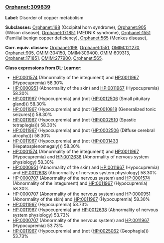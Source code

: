 
### [Orphanet:309839](http://www.orpha.net/ORDO/Orphanet_309839)
**Label:** Disorder of copper metabolism

**Subclasses:** [Orphanet:198](http://www.orpha.net/ORDO/Orphanet_198) (Occipital horn syndrome), [Orphanet:905](http://www.orpha.net/ORDO/Orphanet_905) (Wilson disease), [Orphanet:171851](http://www.orpha.net/ORDO/Orphanet_171851) (MEDNIK syndrome), [Orphanet:1551](http://www.orpha.net/ORDO/Orphanet_1551) (Familial benign copper deficiency), [Orphanet:565](http://www.orpha.net/ORDO/Orphanet_565) (Menkes disease), 

**Corr. equiv. classes:** [Orphanet:198](http://www.orpha.net/ORDO/Orphanet_198), [Orphanet:1551](http://www.orpha.net/ORDO/Orphanet_1551), [OMIM:121270](http://purl.obolibrary.org/obo/OMIM_121270), [Orphanet:905](http://www.orpha.net/ORDO/Orphanet_905), [OMIM:304150](http://purl.obolibrary.org/obo/OMIM_304150), [OMIM:309400](http://purl.obolibrary.org/obo/OMIM_309400), [OMIM:609313](http://purl.obolibrary.org/obo/OMIM_609313), [Orphanet:171851](http://www.orpha.net/ORDO/Orphanet_171851), [OMIM:277900](http://purl.obolibrary.org/obo/OMIM_277900), [Orphanet:565](http://www.orpha.net/ORDO/Orphanet_565), 

**Class expressions from DL-Learner:**

- [HP:0001574](http://purl.obolibrary.org/obo/HP_0001574) (Abnormality of the integument) and [HP:0011967](http://purl.obolibrary.org/obo/HP_0011967) (Hypocupremia) 58.30%
- [HP:0000951](http://purl.obolibrary.org/obo/HP_0000951) (Abnormality of the skin) and [HP:0011967](http://purl.obolibrary.org/obo/HP_0011967) (Hypocupremia) 58.30%
- [HP:0011967](http://purl.obolibrary.org/obo/HP_0011967) (Hypocupremia) and (not ([HP:0012506](http://purl.obolibrary.org/obo/HP_0012506) (Small pituitary gland))) 58.30%
- [HP:0011967](http://purl.obolibrary.org/obo/HP_0011967) (Hypocupremia) and (not ([HP:0010818](http://purl.obolibrary.org/obo/HP_0010818) (Generalized tonic seizures))) 58.30%
- [HP:0011967](http://purl.obolibrary.org/obo/HP_0011967) (Hypocupremia) and (not ([HP:0002510](http://purl.obolibrary.org/obo/HP_0002510) (Spastic tetraplegia))) 58.30%
- [HP:0011967](http://purl.obolibrary.org/obo/HP_0011967) (Hypocupremia) and (not ([HP:0002506](http://purl.obolibrary.org/obo/HP_0002506) (Diffuse cerebral atrophy))) 58.30%
- [HP:0011967](http://purl.obolibrary.org/obo/HP_0011967) (Hypocupremia) and (not ([HP:0001433](http://purl.obolibrary.org/obo/HP_0001433) (Hepatosplenomegaly))) 58.30%
- [HP:0001574](http://purl.obolibrary.org/obo/HP_0001574) (Abnormality of the integument) and [HP:0011967](http://purl.obolibrary.org/obo/HP_0011967) (Hypocupremia) and [HP:0012638](http://purl.obolibrary.org/obo/HP_0012638) (Abnormality of nervous system physiology) 58.30%
- [HP:0000951](http://purl.obolibrary.org/obo/HP_0000951) (Abnormality of the skin) and [HP:0011967](http://purl.obolibrary.org/obo/HP_0011967) (Hypocupremia) and [HP:0012638](http://purl.obolibrary.org/obo/HP_0012638) (Abnormality of nervous system physiology) 58.30%
- [HP:0000707](http://purl.obolibrary.org/obo/HP_0000707) (Abnormality of the nervous system) and [HP:0001574](http://purl.obolibrary.org/obo/HP_0001574) (Abnormality of the integument) and [HP:0011967](http://purl.obolibrary.org/obo/HP_0011967) (Hypocupremia) 58.30%
- [HP:0000707](http://purl.obolibrary.org/obo/HP_0000707) (Abnormality of the nervous system) and [HP:0000951](http://purl.obolibrary.org/obo/HP_0000951) (Abnormality of the skin) and [HP:0011967](http://purl.obolibrary.org/obo/HP_0011967) (Hypocupremia) 58.30%
- [HP:0011967](http://purl.obolibrary.org/obo/HP_0011967) (Hypocupremia) 53.73%
- [HP:0011967](http://purl.obolibrary.org/obo/HP_0011967) (Hypocupremia) and [HP:0012638](http://purl.obolibrary.org/obo/HP_0012638) (Abnormality of nervous system physiology) 53.73%
- [HP:0000707](http://purl.obolibrary.org/obo/HP_0000707) (Abnormality of the nervous system) and [HP:0011967](http://purl.obolibrary.org/obo/HP_0011967) (Hypocupremia) 53.73%
- [HP:0011967](http://purl.obolibrary.org/obo/HP_0011967) (Hypocupremia) and (not ([HP:0025062](http://purl.obolibrary.org/obo/HP_0025062) (Geophagia))) 53.73%


